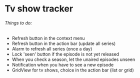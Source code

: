 # Tv show tracker

###### Things to do:
- Refresh button in the context menu
- Refresh button in the action bar (update all series)
- Alarm to refresh all series (once a day)
- Lock 'seen' button if the episode is not yet released
- When you check a season, let the unaired episodes unseen
- Notification when you have to see a new episode
- GridView for tv shows, choice in the action bar (list or grid)

